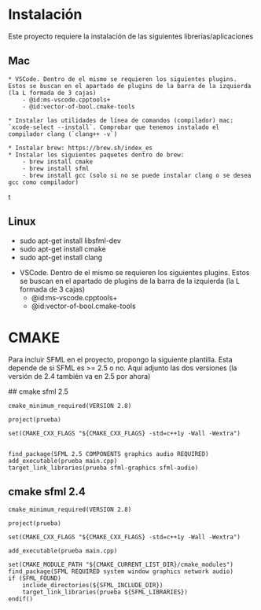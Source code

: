 # Instalación
Este proyecto requiere la instalación de las siguientes librerias/aplicaciones

## Mac

    * VSCode. Dentro de el mismo se requieren los siguientes plugins. Estos se buscan en el apartado de plugins de la barra de la izquierda (la L formada de 3 cajas)
        - @id:ms-vscode.cpptools+
        - @id:vector-of-bool.cmake-tools

    * Instalar las utilidades de línea de comandos (compilador) mac: `xcode-select --install`. Comprobar que tenemos instalado el compilador clang (`clang++ -v`)

    * Instalar brew: https://brew.sh/index_es
    * Instalar los siguientes paquetes dentro de brew:
        - brew install cmake
        - brew install sfml
        - brew install gcc (solo si no se puede instalar clang o se desea gcc como compilador)

t
## Linux

* sudo apt-get install libsfml-dev
* sudo apt-get install cmake
* sudo apt-get install clang

+ VSCode. Dentro de el mismo se requieren los siguientes plugins. Estos se buscan en el apartado de plugins de la barra de la izquierda (la L formada de 3 cajas)
    * @id:ms-vscode.cpptools+
    * @id:vector-of-bool.cmake-tools

# CMAKE
Para incluir SFML en el proyecto, propongo la siguiente plantilla. Esta depende de si SFML es >= 2.5 o no. Aquí adjunto las dos versiones (la versión de 2.4 también va en 2.5 por ahora)


## cmake sfml 2.5

    cmake_minimum_required(VERSION 2.8)

    project(prueba)

    set(CMAKE_CXX_FLAGS "${CMAKE_CXX_FLAGS} -std=c++1y -Wall -Wextra")


    find_package(SFML 2.5 COMPONENTS graphics audio REQUIRED)
    add_executable(prueba main.cpp)
    target_link_libraries(prueba sfml-graphics sfml-audio)


## cmake sfml 2.4

    cmake_minimum_required(VERSION 2.8)

    project(prueba)

    set(CMAKE_CXX_FLAGS "${CMAKE_CXX_FLAGS} -std=c++1y -Wall -Wextra")

    add_executable(prueba main.cpp)

    set(CMAKE_MODULE_PATH "${CMAKE_CURRENT_LIST_DIR}/cmake_modules")
    find_package(SFML REQUIRED system window graphics network audio)
    if (SFML_FOUND)
        include_directories(${SFML_INCLUDE_DIR})
        target_link_libraries(prueba ${SFML_LIBRARIES})
    endif()

